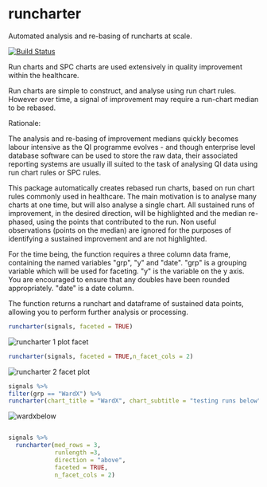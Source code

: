 # runcharter
Automated  analysis and re-basing of  runcharts at scale.

[![Build Status](https://travis-ci.org/johnmackintosh/runcharter.svg?branch=Master)](https://travis-ci.org/johnmackintosh/runcharter)

Run charts  and SPC charts are used extensively in quality improvement within the healthcare.

Run charts are simple to construct, and analyse using run chart rules.
However over time, a signal of improvement may require a run-chart median to be rebased. 

Rationale:

The analysis and re-basing of improvement medians quickly becomes labour intensive as the QI programme evolves - and though enterprise level database software can be used to store the raw data, their associated reporting systems are usually ill suited to the task of analysing QI data using run chart rules or SPC rules.


This package automatically creates rebased run charts, based on run chart rules commonly used in healthcare.
The main motivation is to analyse many charts at one time, but will also analyse a single chart. 
All sustained runs of improvement, in the desired direction, will be highlighted and the median re-phased, using the points that contributed to the run. 
Non useful observations (points on the median) are ignored for the purposes of identifying a sustained improvement and are not highlighted. 


 For the time being, the function requires a three column data frame, containing the named variables "grp", "y" and "date".
 "grp" is a grouping variable which will be used for faceting. 
 "y" is the variable on the y axis. 
 You are encouraged to ensure that any doubles have been rounded appropriately.
 "date" is a date column.
 
 The function returns  a runchart and  dataframe of sustained data points, allowing you to perform further analysis or processing. 
 
 ```r
 runcharter(signals, faceted = TRUE)

 ```

![runcharter 1 plot facet](https://user-images.githubusercontent.com/3278367/49329156-eb721800-f572-11e8-8c13-91590f40a9c1.png)


```r
runcharter(signals, faceted = TRUE,n_facet_cols = 2)
```

![runcharter 2 facet plot](https://user-images.githubusercontent.com/3278367/49329166-0cd30400-f573-11e8-8add-1a02ab437266.png)


```r
signals %>%
filter(grp == "WardX") %>%
runcharter(chart_title = "WardX", chart_subtitle = "testing runs below")
```
![wardxbelow](https://user-images.githubusercontent.com/3278367/49329213-8ec32d00-f573-11e8-80e0-5a65734bdb20.png)


```r

signals %>% 
  runcharter(med_rows = 3,
             runlength =3, 
             direction = "above",
             faceted = TRUE,
             n_facet_cols = 2)
```
